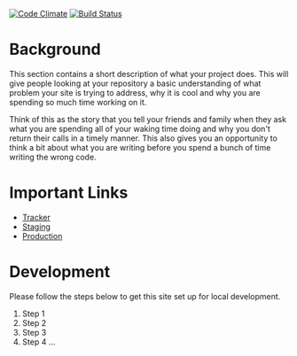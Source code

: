 [![Code Climate](https://codeclimate.com/github/rails/rails.png)](https://codeclimate.com/github/rails/rails)
[![Build Status](https://travis-ci.org/rails/rails.svg?branch=4-1-stable)](https://travis-ci.org/rails/rails)

# Background

This section contains a short description of what your project does. This will give people looking at your repository a basic understanding of what problem your site is trying to address, why it is cool and why you are spending so much time working on it.

Think of this as the story that you tell your friends and family when they ask what you are spending all of your waking time doing and why you don't return their calls in a timely manner. This also gives you an opportunity to think a bit about what you are writing before you spend a bunch of time writing the wrong code.

# Important Links

* [Tracker](http://pivotaltracker.com)
* [Staging](http://heroku.com)
* [Production](http://heroku.com)

# Development

Please follow the steps below to get this site set up for local development.

1. Step 1
1. Step 2
1. Step 3
1. Step 4 ...

